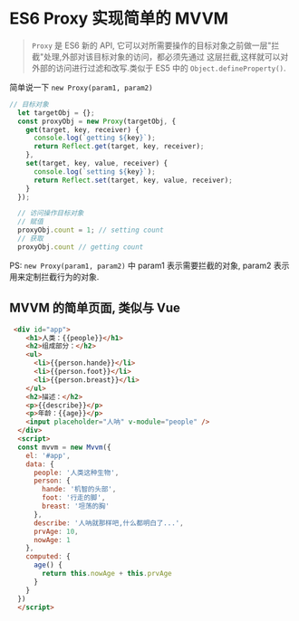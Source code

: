 # ES6 Proxy 实现简单的 MVVM

> `Proxy` 是 ES6 新的 API, 它可以对所需要操作的目标对象之前做一层"拦截"处理,外部对该目标对象的访问，都必须先通过
> 这层拦截,这样就可以对外部的访问进行过滤和改写.类似于 ES5 中的 `Object.defineProperty()`.

简单说一下 `new Proxy(param1, param2)`

```javascript
// 目标对象
  let targetObj = {};
  const proxyObj = new Proxy(targetObj, {
    get(target, key, receiver) {
      console.log(`getting ${key}`);
      return Reflect.get(target, key, receiver);
    },
    set(target, key, value, receiver) {
      console.log(`setting ${key}`);
      return Reflect.set(target, key, value, receiver);
    }
  });

  // 访问操作目标对象
  // 赋值
  proxyObj.count = 1; // setting count
  // 获取
  proxyObj.count // getting count
```

PS: `new Proxy(param1, param2)` 中 param1 表示需要拦截的对象, param2 表示用来定制拦截行为的对象.

## MVVM 的简单页面, 类似与 Vue

```html
 <div id="app">
    <h1>人类：{{people}}</h1>
    <h2>组成部分：</h2>
    <ul>
      <li>{{person.hande}}</li>
      <li>{{person.foot}}</li>
      <li>{{person.breast}}</li>
    </ul>
    <h2>描述：</h2>
    <p>{{describe}}</p>
    <p>年龄：{{age}}</p>
    <input placeholder="人呐" v-module="people" />
  </div>
  <script>
  const mvvm = new Mvvm({
    el: '#app',
    data: {
      people: '人类这种生物',
      person: {
        hande: '机智的头部',
        foot: '行走的脚',
        breast: '坦荡的胸'
      },
      describe: '人呐就那样吧,什么都明白了...',
      prvAge: 10,
      nowAge: 1
    },
    computed: {
      age() {
        return this.nowAge + this.prvAge
      }
    }
  })
  </script>
```


